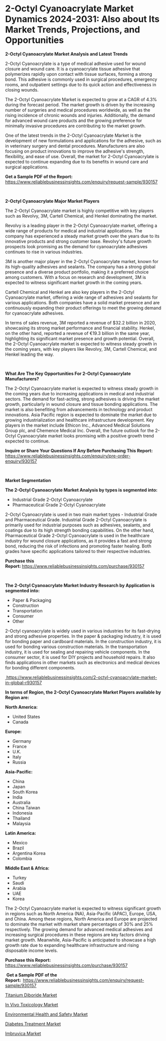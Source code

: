 <p><h1>2-Octyl Cyanoacrylate Market Dynamics 2024-2031: Also about Its Market Trends, Projections, and Opportunities</h1></p><p><strong>2-Octyl Cyanoacrylate Market Analysis and Latest Trends</strong></p>
<p><p>2-Octyl Cyanoacrylate is a type of medical adhesive used for wound closure and wound care. It is a cyanoacrylate tissue adhesive that polymerizes rapidly upon contact with tissue surfaces, forming a strong bond. This adhesive is commonly used in surgical procedures, emergency rooms, and outpatient settings due to its quick action and effectiveness in closing wounds.</p><p>The 2-Octyl Cyanoacrylate Market is expected to grow at a CAGR of 4.3% during the forecast period. The market growth is driven by the increasing number of surgeries and medical procedures worldwide, as well as the rising incidence of chronic wounds and injuries. Additionally, the demand for advanced wound care products and the growing preference for minimally invasive procedures are contributing to the market growth.</p><p>One of the latest trends in the 2-Octyl Cyanoacrylate Market is the development of new formulations and applications for the adhesive, such as in veterinary surgery and dental procedures. Manufacturers are also focusing on product innovations to improve the adhesive's strength, flexibility, and ease of use. Overall, the market for 2-Octyl Cyanoacrylate is expected to continue expanding due to its benefits in wound care and surgical applications.</p></p>
<p><strong>Get a Sample PDF of the Report:&nbsp;</strong> <a href="https://www.reliablebusinessinsights.com/enquiry/request-sample/930157">https://www.reliablebusinessinsights.com/enquiry/request-sample/930157</a></p>
<p>&nbsp;</p>
<p><strong>2-Octyl Cyanoacrylate Major Market Players</strong></p>
<p><p>The 2-Octyl Cyanoacrylate market is highly competitive with key players such as Revolvy, 3M, Cartell Chemical, and Henkel dominating the market. </p><p>Revolvy is a leading player in the 2-Octyl Cyanoacrylate market, offering a wide range of products for medical and industrial applications. The company has experienced a steady market growth over the years due to its innovative products and strong customer base. Revolvy's future growth prospects look promising as the demand for cyanoacrylate adhesives continues to rise in various industries.</p><p>3M is another major player in the 2-Octyl Cyanoacrylate market, known for its high-quality adhesives and sealants. The company has a strong global presence and a diverse product portfolio, making it a preferred choice among customers. With a focus on research and development, 3M is expected to witness significant market growth in the coming years.</p><p>Cartell Chemical and Henkel are also key players in the 2-Octyl Cyanoacrylate market, offering a wide range of adhesives and sealants for various applications. Both companies have a solid market presence and are continuously expanding their product offerings to meet the growing demand for cyanoacrylate adhesives.</p><p>In terms of sales revenue, 3M reported a revenue of $32.2 billion in 2020, showcasing its strong market performance and financial stability. Henkel, on the other hand, reported a revenue of €19.3 billion in the same year, highlighting its significant market presence and growth potential. Overall, the 2-Octyl Cyanoacrylate market is expected to witness steady growth in the coming years, with key players like Revolvy, 3M, Cartell Chemical, and Henkel leading the way.</p></p>
<p>&nbsp;</p>
<p><strong>What Are The Key Opportunities For 2-Octyl Cyanoacrylate Manufacturers?</strong></p>
<p><p>The 2-Octyl Cyanoacrylate market is expected to witness steady growth in the coming years due to increasing applications in medical and industrial sectors. The demand for fast-acting, strong adhesives is driving the market growth, particularly in wound closure and tissue bonding applications. The market is also benefiting from advancements in technology and product innovations. Asia Pacific region is expected to dominate the market due to growing industrialization and healthcare infrastructure development. Key players in the market include Ethicon Inc., Advanced Medical Solutions Group plc, and Chemence Medical Inc. Overall, the future outlook for the 2-Octyl Cyanoacrylate market looks promising with a positive growth trend expected to continue.</p></p>
<p><strong>Inquire or Share Your Questions If Any Before Purchasing This Report:</strong> <a href="https://www.reliablebusinessinsights.com/enquiry/pre-order-enquiry/930157">https://www.reliablebusinessinsights.com/enquiry/pre-order-enquiry/930157</a></p>
<p>&nbsp;</p>
<p><strong>Market Segmentation</strong></p>
<p><strong>The 2-Octyl Cyanoacrylate Market Analysis by types is segmented into:</strong></p>
<p><ul><li>Industrial Grade 2-Octyl Cyanoacrylate</li><li>Pharmaceutical Grade 2-Octyl Cyanoacrylate</li></ul></p>
<p><p>2-Octyl Cyanoacrylate is used in two main market types - Industrial Grade and Pharmaceutical Grade. Industrial Grade 2-Octyl Cyanoacrylate is primarily used for industrial purposes such as adhesives, sealants, and coatings due to its high strength bonding capabilities. On the other hand, Pharmaceutical Grade 2-Octyl Cyanoacrylate is used in the healthcare industry for wound closure applications, as it provides a fast and strong bond, reducing the risk of infections and promoting faster healing. Both grades have specific applications tailored to their respective industries.</p></p>
<p><strong>Purchase this Report:&nbsp;</strong><a href="https://www.reliablebusinessinsights.com/purchase/930157">https://www.reliablebusinessinsights.com/purchase/930157</a></p>
<p>&nbsp;</p>
<p><strong>The 2-Octyl Cyanoacrylate Market Industry Research by Application is segmented into:</strong></p>
<p><ul><li>Paper & Packaging</li><li>Construction</li><li>Transportation</li><li>Consumer</li><li>Other</li></ul></p>
<p><p>2-Octyl cyanoacrylate is widely used in various industries for its fast-drying and strong adhesive properties. In the paper & packaging industry, it is used for bonding paper and cardboard materials. In the construction industry, it is used for bonding various construction materials. In the transportation industry, it is used for sealing and repairing vehicle components. In the consumer sector, it is used for DIY projects and household repairs. It also finds applications in other markets such as electronics and medical devices for bonding different components.</p></p>
<p><a href="https://www.reliablebusinessinsights.com/2-octyl-cyanoacrylate-market-in-global-r930157">&nbsp;https://www.reliablebusinessinsights.com/2-octyl-cyanoacrylate-market-in-global-r930157</a></p>
<p><strong>In terms of Region, the 2-Octyl Cyanoacrylate Market Players available by Region are:</strong></p>
<p>
    <p> <strong> North America: </strong>
        <ul>
            <li>United States</li>
            <li>Canada</li>
        </ul>
        </p> 
    <p> <strong> Europe: </strong>
        <ul>
            <li>Germany</li>
            <li>France</li>
            <li>U.K.</li>
            <li>Italy</li>
            <li>Russia</li>
        </ul>
        </p> 
    <p> <strong> Asia-Pacific: </strong>
        <ul>
            <li>China</li>
            <li>Japan</li>
            <li>South Korea</li>
            <li>India</li>
            <li>Australia</li>
            <li>China Taiwan</li>
            <li>Indonesia</li>
            <li>Thailand</li>
            <li>Malaysia</li>
        </ul>
        </p> 
    <p> <strong> Latin America: </strong>
        <ul>
            <li>Mexico</li>
            <li>Brazil</li>
            <li>Argentina Korea</li>
            <li>Colombia</li>
        </ul>
        </p> 
    <p> <strong> Middle East & Africa: </strong>
        <ul>
            <li>Turkey</li>
            <li>Saudi</li>
            <li>Arabia</li>
            <li>UAE</li>
            <li>Korea</li>
        </ul>
    </p>
    </p>
<p><p>The 2-Octyl Cyanoacrylate market is expected to witness significant growth in regions such as North America (NA), Asia-Pacific (APAC), Europe, USA, and China. Among these regions, North America and Europe are projected to dominate the market with market share percentages of 30% and 25% respectively. The growing demand for advanced medical adhesives and increasing surgical procedures in these regions are key factors driving market growth. Meanwhile, Asia-Pacific is anticipated to showcase a high growth rate due to expanding healthcare infrastructure and rising disposable income levels.</p></p>
<p><strong>Purchase this Report: </strong><a href="https://www.reliablebusinessinsights.com/purchase/930157">https://www.reliablebusinessinsights.com/purchase/930157</a></p>
<p>&nbsp;<strong>Get a Sample PDF of the Report:&nbsp;&nbsp;</strong><a href="https://www.reliablebusinessinsights.com/enquiry/request-sample/930157">https://www.reliablebusinessinsights.com/enquiry/request-sample/930157</a></p>
<p><strong></strong></p>
<p><p><a href="https://issuu.com/reportprime-2/docs/titanium-diboride-market-size-2030._29370ab9fef36a">Titanium Diboride Market</a></p><p><a href="https://medium.com/@luke.russell779/in-vivo-toxicology-market-size-share-trends-analysis-report-by-end-use-immunotoxicity-systemic-4fed8de4848e">In Vivo Toxicology Market</a></p><p><a href="https://medium.com/@veroniceroa846/environmental-health-and-safety-market-a-global-and-regional-analysis-focus-on-region-e21c9d7fbf97">Environmental Health and Safety Market</a></p><p><a href="https://medium.com/@paulmcglynn6456/diabetes-treatment-market-a-global-and-regional-analysis-focus-on-region-country-level-0262d550e2c4">Diabetes Treatment Market</a></p><p><a href="https://medium.com/@luke.wilson7856/imbruvica-market-a-global-and-regional-analysis-2024-2031-acc5a4f81d88">Imbruvica Market</a></p></p>